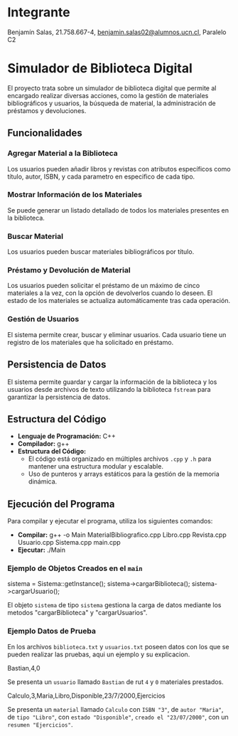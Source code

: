 # Integrante
Benjamín Salas, 21.758.667-4, benjamin.salas02@alumnos.ucn.cl, Paralelo C2
# Simulador de Biblioteca Digital

El proyecto trata sobre un simulador de biblioteca digital que permite al encargado realizar diversas acciones, como la gestión de materiales bibliográficos y usuarios, la búsqueda de material, la administración de préstamos y devoluciones.

## Funcionalidades

### Agregar Material a la Biblioteca
Los usuarios pueden añadir libros y revistas con atributos específicos como título, autor, ISBN, y cada parametro en especifico de cada tipo.

### Mostrar Información de los Materiales
Se puede generar un listado detallado de todos los materiales presentes en la biblioteca.

### Buscar Material
Los usuarios pueden buscar materiales bibliográficos por título.

### Préstamo y Devolución de Material
Los usuarios pueden solicitar el préstamo de un máximo de cinco materiales a la vez, con la opción de devolverlos cuando lo deseen. El estado de los materiales se actualiza automáticamente tras cada operación.

### Gestión de Usuarios
El sistema permite crear, buscar y eliminar usuarios. Cada usuario tiene un registro de los materiales que ha solicitado en préstamo.

## Persistencia de Datos

El sistema permite guardar y cargar la información de la biblioteca y los usuarios desde archivos de texto utilizando la biblioteca `fstream` para garantizar la persistencia de datos.

## Estructura del Código

- **Lenguaje de Programación:** C++
- **Compilador:** g++
- **Estructura del Código:**
    - El código está organizado en múltiples archivos `.cpp` y `.h` para mantener una estructura modular y escalable.
    - Uso de punteros y arrays estáticos para la gestión de la memoria dinámica.

## Ejecución del Programa

Para compilar y ejecutar el programa, utiliza los siguientes comandos:

- **Compilar:** g++ -o Main MaterialBibliografico.cpp Libro.cpp Revista.cpp Usuario.cpp Sistema.cpp main.cpp
- **Ejecutar:** ./Main

### Ejemplo de Objetos Creados en el `main`

sistema = Sistema::getInstance(); sistema->cargarBiblioteca(); sistema->cargarUsuario();


El objeto `sistema` de tipo `sistema` gestiona la carga de datos mediante los metodos "cargarBiblioteca" y "cargarUsuarios".

### Ejemplo Datos de Prueba

En los archivos `biblioteca.txt` y `usuarios.txt` poseen datos con los que se pueden realizar las pruebas, aqui un ejemplo y su explicacion.

Bastian,4,0

Se presenta un `usuario` llamado `Bastian` de rut `4` y `0` materiales prestados.

Calculo,3,Maria,Libro,Disponible,23/7/2000,Ejercicios

Se presenta un `material` llamado `Calculo` con `ISBN "3"`, de `autor "Maria"`, de `tipo "Libro"`, con `estado "Disponible"`, `creado el "23/07/2000"`, con un `resumen "Ejercicios"`.

